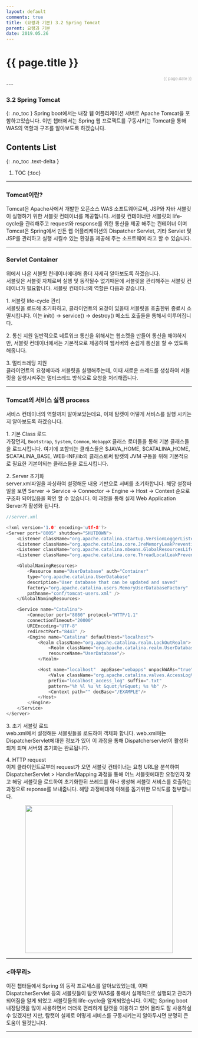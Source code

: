 ```yaml
---
layout: default
comments: true
title: (요령과 기본) 3.2 Spring Tomcat
parent: 요령과 기본
date: 2019.05.26
---
```


<h1>{{ page.title }}</h1>  
<div style="text-align:right; font-size:11px; color:#aaa">{{ page.date }} </div>
---

### 3.2 Spring Tomcat
{: .no_toc }
Spring boot에서는 내장 웹 어플리케이션 서버로 Apache Tomcat을 포함하고있습니다. 이번 챕터에서는 Spring 웹 프로젝트를 구동시키는 Tomcat을 통해 WAS의 역할과 구조를 알아보도록 하겠습니다.

## Contents List
{: .no_toc .text-delta }

1. TOC
{:toc}

---

### Tomcat이란?

Tomcat은 Apache사에서 개발한 오픈소스 WAS 소프트웨어로써,  JSP와 자바 서블릿이 실행하기 위한 서블릿 컨테이너를 제공합니다.  서블릿 컨테이너란 서블릿의 life-cycle을 관리해주고 request와 response를 위한 통신을  제공 해주는 컨테이너 이며 Tomcat은 Spring에서 만든 웹 어플리케이션의 Dispatcher Servlet, 기타 Servlet 및 JSP를 관리하고 실행 시킬수 있는 환경을 제공해 주는 소프트웨어 라고 할 수 있습니다.  

---

### Servlet Container

위에서 나온 서블릿 컨테이너에대해 좀더 자세히 알아보도록 하겠습니다.  
서블릿은 서블릿 자체로써 실행 및 동작될수 없기때문에 서블릿을 관리해주는 서블릿 컨테이너가 필요합니다. 서블릿 컨테이너의 역할은 다음과 같습니다.  
  
1\. 서블릿 life-cycle 관리  
서블릿을 로드해 초기화하고, 클라이언트의 요청이 있을때 서블릿을 호출한뒤 종료시 소멸시킵니다. 이는 init() -> service() -> destroy() 메소드 호출들을 통해서 이루어집니다.  
  
2\. 통신 지원
일반적으로 네트워크 통신을 위해서는 웹소켓을 만들어 통신을 해야하지만, 서블릿 컨테이너에서는 기본적으로 제공하여  웹서버와 손쉽게 통신을 할 수 있도록 해줍니다.  
  
3\. 멀티쓰레딩 지원  
클라이언트의 요청에따라 서블릿을 실행해주는데, 이때 새로운 쓰레드를 생성하여 서블릿을 실행시켜주는 멀티쓰레드 방식으로 요청을 처리해줍니다.  
  
---
  
### Tomcat의 서비스 실행 process

서비스 컨테이너의 역할까지 알아보았는데요, 이제 탐캣이 어떻게 서비스를 실행 시키는지 알아보도록 하겠습니다.  

1\. 기본 Class 로드  
가장먼저, `Bootstrap`, `System`, `Common`, `WebappX` 클래스 로더들을 통해 기본 클래스들을 로드시킵니다. 여기에 포함되는 클래스들은 $JAVA_HOME, $CATALINA_HOME, $CATALINA_BASE, WEB-INF/lib의 클래스로써 탐캣의 JVM 구동을 위해 기본적으로 필요한 기본이되는 클래스들을 로드시킵니다.  
  
2\. Server 초기화  
server.xml파일을 파싱하여 설정해둔 내용 기반으로 서버를 초기화합니다. 해당 설정파일을 보면 Server -> Service -> Connector -> Engine -> Host -> Context 순으로 구조화 되어있음을 확인 할 수 있습니다. 이 과정을 통해 실제 Web Application Server가 활성화 됩니다.

```c
//server.xml

<?xml version='1.0' encoding='utf-8'?> 
<Server port="8005" shutdown="SHUTDOWN"> 
    <Listener className="org.apache.catalina.startup.VersionLoggerListener" /> 
    <Listener className="org.apache.catalina.core.JreMemoryLeakPreventionListener" /> 
    <Listener className="org.apache.catalina.mbeans.GlobalResourcesLifecycleListener" /> 
    <Listener className="org.apache.catalina.core.ThreadLocalLeakPreventionListener" /> 

    <GlobalNamingResources> 
        <Resource name="UserDatabase" auth="Container" 
        type="org.apache.catalina.UserDatabase" 
        description="User database that can be updated and saved" 
        factory="org.apache.catalina.users.MemoryUserDatabaseFactory"
        pathname="conf/tomcat-users.xml" />
    </GlobalNamingResources>

    <Service name="Catalina">
        <Connector port="8080" protocol="HTTP/1.1"
        connectionTimeout="20000"
        URIEncoding="UTF-8"
        redirectPort="8443" />
        <Engine name="Catalina" defaultHost="localhost">
            <Realm className="org.apache.catalina.realm.LockOutRealm">
                <Realm className="org.apache.catalina.realm.UserDatabaseRealm"
                resourceName="UserDatabase"/>
            </Realm>

            <Host name="localhost"  appBase="webapps" unpackWARs="true" autoDeploy="true">
                <Valve className="org.apache.catalina.valves.AccessLogValve" directory="logs"
                prefix="localhost_access_log" suffix=".txt"
                pattern="%h %l %u %t &quot;%r&quot; %s %b" />
                <Context path="" docBase="/EXAMPLE"/>
            </Host>
        </Engine>
    </Service>
</Server>
```  
  
3\. 초기 서블릿 로드  
web.xml에서 설정해둔 서블릿들을 로드하여 객체화 합니다. web.xml에는 DispatcherServlet에대한 정보가 있어 이 과정을 통해 Dispatcherservlet이 활성화 되게 되며 서버의 초기화는 완료됩니다.
  
4\. HTTP request  
이제 클라이언트로부터 request가 오면 서블릿 컨테이너는 요청 URL을 분석하여 DispatcherServlet > HandlerMapping 과정을 통해  어느 서블릿에대한 요청인지 찾고 해당 서블릿을 로드하여  초기화한뒤 쓰레드를 하나 생성해 서블릿 서비스를 호출하는 과정으로 reponse를 보내줍니다. 해당 과정에대해 이해를 돕기위한 모식도를 첨부합니다.  

<div style="text-align:center;">
<img src="https://taes-k.github.io/assets/images/trick_basic/spring_tomcat/tomcat_process.png" style="height:400px;">
</div>  
  
---

### <마무리>
이전 챕터들에서 Spring 의 동작 프로세스를 알아보았었는데, 이때 DispatcherServlet 등의 서블릿들이 탐캣 WAS를 통해서 실제적으로 실행되고 관리가 되어짐을 알게 되었고 서블릿들의 life-cycle을 알게되었습니다. 이제는 Spring boot 내장탐캣을 많이 사용하면서 더더욱 편리하게 탐캣을 이용하고 있어 몰라도 잘 사용하실수 있겠지만 지만, 탐캣이 실제로 어떻게 서비스를 구동시키는지 알아두시면 분명히 큰도움이 될것입니다.  
  
---
